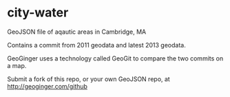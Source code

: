 city-water
==========

GeoJSON file of aqautic areas in Cambridge, MA

Contains a commit from 2011 geodata and latest 2013 geodata.

GeoGinger uses a technology called GeoGit to compare the two commits on a map.

Submit a fork of this repo, or your own GeoJSON repo, at http://geoginger.com/github
